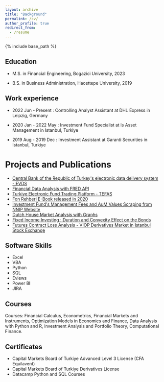 ```yaml
---
layout: archive
title: "Background"
permalink: /cv/
author_profile: true
redirect_from:
  - /resume
---
```


{% include base_path %}



Education
---------
* M.S. in Financial Engineering, Bogazici University, 2023

* B.S. in Business Administration, Hacettepe University, 2019



Work experience
---------

* 2022 Jun - Present : Controlling Analyst Assistant at DHL Express in Leipzig, Germany

* 2020 Jan - 2022 May : Investment Fund Specialist at Is Asset Management in Istanbul, Turkiye

* 2019 Aug - 2019 Dec : Investment Assistant at Garanti Securities in Istanbul, Turkiye


Projects and Publications
============  
* [Central Bank of the Republic of Turkey's electronic data delivery system - EVDS](https://github.com/alihanucar/evds_TCMB)
* [Financial Data Analysis with FRED API](https://github.com/alihanucar/fredapi)
* [Turkiye Electronic Fund Trading Platform - TEFAS](https://github.com/alihanucar/TefasAnalysis)
* [Fon Rehberi E-Book released in 2020](https://github.com/alihanucar/alihanucar.github.io/raw/master/files/ebook.pdf)
* [Investment Fund's Management Fees and AuM Values Scraping from NNIP Website](https://github.com/alihanucar/nnipscraping)
* [Dutch House Market Analysis with Graphs](https://github.com/alihanucar/dutchhousemarket)
* [Fixed Income Investing : Duration and Convexity Effect on the Bonds](https://github.com/alihanucar/bondduration)
* [Futures Contract Loss Analysis - VIOP Derivatives Market in Istanbul Stock Exchange](https://github.com/alihanucar/futurelossanalysis)

 
Software Skills
---------
* Excel
* VBA
* Python
* SQL
* Eviews
* Power BI
* JIRA

  
Courses
---------
Courses: Financial Calculus, Econometrics, Financial Markets and 
Instruments, Optimization Models in Economics and Finance, Data 
Analysis with Python and R, Investment Analysis and Portfolio Theory, 
Computational Finance.

  
Certificates
---------
* Capital Markets Board of Turkiye Advanced Level 3 License (CFA Equilavent)
* Capital Markets Board of Turkiye Derivatives License
* Datacamp Python and SQL Courses 
  
